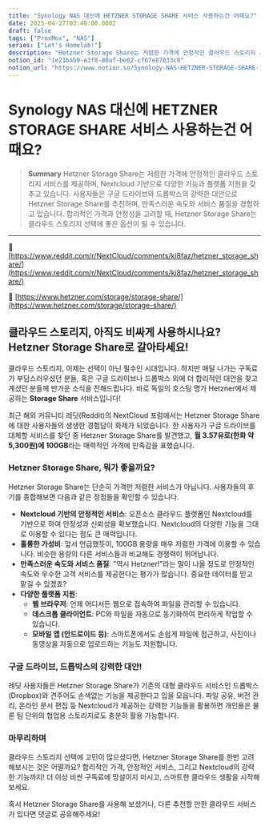 ```yaml
---
title: "Synology NAS 대신에 HETZNER STORAGE SHARE 서비스 사용하는건 어때요?"
date: 2025-04-27T03:40:00.000Z
draft: false
tags: ["ProxMox", "NAS"]
series: ["Let's Homelab!"]
description: "Hetzner Storage Share는 저렴한 가격에 안정적인 클라우드 스토리지 서비스를 제공하며, Nextcloud 기반으로 다양한 기능과 플랫폼 지원을 갖추고 있습니다. 사용자들은 구글 드라이브와 드롭박스의 강력한 대안으로 Hetzner Storage Share를 추천하며, 만족스러운 속도와 서비스 품질을 경험하고 있습니다. 합리적인 가격과 안정성을 고려할 때, Hetzner Storage Share는 클라우드 스토리지 선택에 좋은 옵션이 될 수 있습니다."
notion_id: "1e21bab9-e3f8-80af-be02-cf67e87833c8"
notion_url: "https://www.notion.so/Synology-NAS-HETZNER-STORAGE-SHARE-1e21bab9e3f880afbe02cf67e87833c8"
---
```


# Synology NAS 대신에 HETZNER STORAGE SHARE 서비스 사용하는건 어때요?

> **Summary**
> Hetzner Storage Share는 저렴한 가격에 안정적인 클라우드 스토리지 서비스를 제공하며, Nextcloud 기반으로 다양한 기능과 플랫폼 지원을 갖추고 있습니다. 사용자들은 구글 드라이브와 드롭박스의 강력한 대안으로 Hetzner Storage Share를 추천하며, 만족스러운 속도와 서비스 품질을 경험하고 있습니다. 합리적인 가격과 안정성을 고려할 때, Hetzner Storage Share는 클라우드 스토리지 선택에 좋은 옵션이 될 수 있습니다.

---

🔗 [https://www.reddit.com/r/NextCloud/comments/ki8faz/hetzner_storage_share/](https://www.reddit.com/r/NextCloud/comments/ki8faz/hetzner_storage_share/)

🔗 [https://www.hetzner.com/storage/storage-share/](https://www.hetzner.com/storage/storage-share/)

## **클라우드 스토리지, 아직도 비싸게 사용하시나요? Hetzner Storage Share로 갈아타세요!**

클라우드 스토리지, 이제는 선택이 아닌 필수인 시대입니다. 하지만 매달 나가는 구독료가 부담스러우셨던 분들, 혹은 구글 드라이브나 드롭박스 외에 더 합리적인 대안을 찾고 계셨던 분들께 반가운 소식을 전해드립니다. 바로 독일의 호스팅 명가 Hetzner에서 제공하는 **Storage Share** 서비스입니다!

최근 해외 커뮤니티 레딧(Reddit)의 NextCloud 포럼에서는 Hetzner Storage Share에 대한 사용자들의 생생한 경험담이 화제가 되었습니다. 한 사용자가 구글 드라이브를 대체할 서비스를 찾던 중 Hetzner Storage Share를 발견했고, **월 3.57유로(한화 약 5,300원)에 100GB**라는 매력적인 가격에 만족감을 표했습니다.

### **Hetzner Storage Share, 뭐가 좋을까요?**

Hetzner Storage Share는 단순히 가격만 저렴한 서비스가 아닙니다. 사용자들의 후기를 종합해보면 다음과 같은 장점들을 확인할 수 있습니다.

- **Nextcloud 기반의 안정적인 서비스**: 오픈소스 클라우드 플랫폼인 Nextcloud를 기반으로 하여 안정성과 신뢰성을 확보했습니다. Nextcloud의 다양한 기능을 그대로 이용할 수 있다는 점도 큰 매력입니다.
- **훌륭한 가성비**: 앞서 언급했듯이, 100GB 용량을 매우 저렴한 가격에 이용할 수 있습니다. 비슷한 용량의 다른 서비스들과 비교해도 경쟁력이 뛰어납니다.
- **만족스러운 속도와 서비스 품질**: "역시 Hetzner!"라는 말이 나올 정도로 안정적인 속도와 우수한 고객 서비스를 제공한다는 평가가 많습니다. 중요한 데이터를 믿고 맡길 수 있겠죠?
- **다양한 플랫폼 지원**:
  - **웹 브라우저**: 언제 어디서든 웹으로 접속하여 파일을 관리할 수 있습니다.
  - **데스크톱 클라이언트**: PC와 파일을 자동으로 동기화하여 편리하게 작업할 수 있습니다.
  - **모바일 앱 (안드로이드 등)**: 스마트폰에서도 손쉽게 파일에 접근하고, 사진이나 동영상을 자동으로 업로드하는 기능도 지원합니다.
### **구글 드라이브, 드롭박스의 강력한 대안!**

레딧 사용자들은 Hetzner Storage Share가 기존의 대형 클라우드 서비스인 드롭박스(Dropbox)와 견주어도 손색없는 기능을 제공한다고 입을 모읍니다. 파일 공유, 버전 관리, 온라인 문서 편집 등 Nextcloud가 제공하는 강력한 기능들을 활용하면 개인용은 물론 팀 단위의 협업용 스토리지로도 충분히 활용 가능합니다.

### **마무리하며**

클라우드 스토리지 선택에 고민이 많으셨다면, Hetzner Storage Share를 한번 고려해보시는 것은 어떨까요? 합리적인 가격, 안정적인 서비스, 그리고 Nextcloud의 강력한 기능까지! 더 이상 비싼 구독료에 망설이지 마시고, 스마트한 클라우드 생활을 시작해보세요.

혹시 Hetzner Storage Share를 사용해 보셨거나, 다른 추천할 만한 클라우드 서비스가 있다면 댓글로 공유해주세요!

